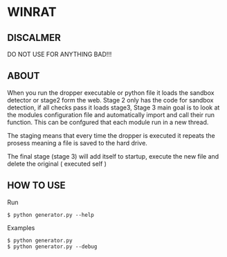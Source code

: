 # WINRAT #

## DISCALMER ##
DO NOT USE FOR ANYTHING BAD!!!

## ABOUT ##
When you run the dropper executable or python file it loads the sandbox detector or stage2 form the web.
Stage 2 only has the code for sandbox detection, if all checks pass it loads stage3, Stage 3 main goal is to look at the modules configuration file and automatically import and call their run function. This can be confgured that each module run in a new thread.

The staging means that every time the dropper is executed it repeats the prosess meaning a file is saved to the hard drive.

The final stage (stage 3) will add itself to startup, execute the new file and delete the original ( executed self )

## HOW TO USE ##
Run
```
$ python generator.py --help
```

Examples

```
$ python generator.py
$ python generator.py --debug
```
